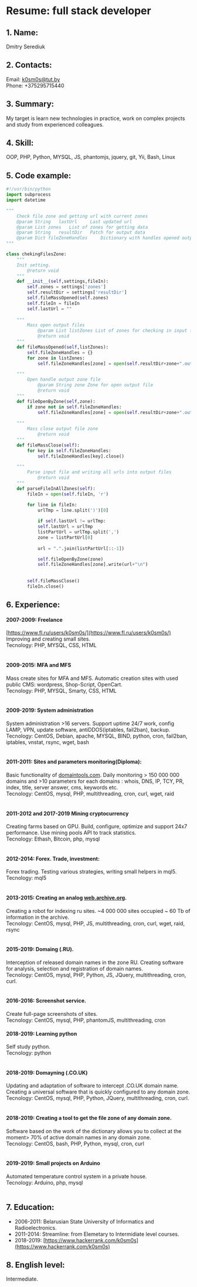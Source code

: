 # Resume: full stack developer
## 1. 	Name:
Dmitry Serediuk<br/>
## 2. 	Contacts:
Email: [k0sm0s@tut.by](mailto:k0sm0s@tut.by)<br/>
Phone: +375295715440<br/>
## 3. Summary:
My target is learn new technologies in practice, work on complex projects and study from experienced colleagues.<br/>
## 4. Skill:
OOP, PHP, Python, MYSQL, JS, phantomjs, jquery, git, Yii, Bash, Linux<br/>
## 5. Code example:
```python
#!/usr/bin/python
import subprocess
import datetime

"""
	Check file zone and getting url with current zones
	@param String 	lastUrl  	Last updated url
	@param List	zones  	List of zones for getting data
	@param String	resultDir  	Patch for output data
	@param Dict	fileZoneHandles  	Dictionary with handles opened output files
"""

class chekingFilesZone:
	"""
	Init setting.
		@return void
	"""
	def __init__(self,settings,fileIn):
		self.zones = settings['zones']
		self.resultDir = settings['resultDir']
		self.fileMassOpened(self.zones)
		self.fileIn = fileIn
		self.lastUrl = ""
		
	"""
    	Mass open output files
			@param List listZones List of zones for checking in input files
			@return void
	"""
	def fileMassOpened(self,listZones):
		self.fileZoneHandles = {}
		for zone in listZones:
			self.fileZoneHandles[zone] = open(self.resultDir+zone+".out","a")

	"""
		Open handle output zone file
			@param String zone Zone for open output file
			@return void
	"""		
	def fileOpenByZone(self,zone):
		if zone not in self.fileZoneHandles:
			self.fileZoneHandles[zone] = open(self.resultDir+zone+".out","a")
		
	"""
		Mass close output file zone
			@return void
	"""		
	def fileMassClose(self):
		for key in self.fileZoneHandles:
			self.fileZoneHandles[key].close()

	"""
		Parse input file and writing all urls into output files
			@return void
	"""
	def parseFileInAllZones(self):
		fileIn = open(self.fileIn, 'r')

		for line in fileIn:	
			urlTmp = line.split(')')[0]
			
			if self.lastUrl != urlTmp:
			self.lastUrl = urlTmp
			listPartUrl = urlTmp.split(',')		
			zone = listPartUrl[0]
			
			url = ".".join(listPartUrl[::-1])	

			self.fileOpenByZone(zone)
			self.fileZoneHandles[zone].write(url+"\n")
			
			
		self.fileMassClose()
		fileIn.close()
```

## 6. Experience:
#### 2007-2009: Freelance
[https://www.fl.ru/users/k0sm0s/](https://www.fl.ru/users/k0sm0s/)<br/>
Improving and creating small sites.<br/>
Tecnology: PHP, MYSQL, CSS, HTML<br/><br/>

#### 2009-2015: MFA and MFS
Mass create sites for MFA and MFS. Automatic creation sites with used public CMS: wordpress, Shop-Script, OpenCart.<br/>
Tecnology: PHP, MYSQL, Smarty, CSS, HTML<br/><br/>

#### 2009-2019: System administration
System administration >16 servers. Support uptime 24/7 work, config LAMP, VPN, update software, antiDDOS(iptables, fail2ban), backup. <br/>
Tecnology: CentOS, Debian, apache, MYSQL, BIND, python, cron, fail2ban, iptables, vnstat, rsync, wget, bash<br/><br/>

#### 2011-2011: Sites and parameters monitoring(Diploma):
Basic functionality of [domaintools.com](domaintools.com). Daily monitoring > 150 000 000 domains and >10 parameters for each domains : whois, DNS, IP, TCY, PR, index, title, server answer, cms, keywords etc. <br/>
Tecnology: CentOS, mysql, PHP, multithreading, cron, curl, wget, raid<br/><br/>

#### 2011-2012 and 2017-2019 Mining cryptocurrency
Creating farms based on GPU. Build, configure, optimize and support 24x7 performance. Use mining pools API to track statistics.<br/>
Tecnology: Ethash, Bitcoin, php, mysql<br/><br/>

#### 2012-2014: Forex. Trade, investment:
Forex trading. Testing various strategies, writing small helpers in mql5.<br/>
Tecnology: mql5<br/><br/>

#### 2013-2015: Creating an analog [web.archive.org](web.archive.org).
Creating a robot for indexing ru sites. ~4 000 000 sites occupied ~ 60 Tb of information in the archive.<br/>
Tecnology: CentOS, mysql, PHP, JS, multithreading, cron, curl, wget, raid, rsync<br/><br/>

#### 2015-2019: Domaing (.RU).
Interception of released domain names in the zone RU. Creating software for analysis, selection and registration of domain names.<br/>
Tecnology: CentOS, mysql, PHP, Python, JS, JQuery, multithreading, cron, curl.<br/><br/>

#### 2016-2016: Screenshot service.
Create full-page screenshots of sites.<br/>
Tecnology: CentOS, mysql, PHP, phantomJS, multithreading, cron<br/>

#### 2018-2019: Learning python
Self study python. <br/>
Tecnology: python<br/><br/>

#### 2018-2019: Domayning (.CO.UK)
Updating and adaptation of software to intercept .CO.UK domain name. Creating a universal software that is quickly configured to any domain zone.<br/>
Tecnology: CentOS, mysql, PHP, Python, JQuery, multithreading, cron, curl.<br/><br/>

#### 2018-2019: Creating a tool to get the file zone of any domain zone.
Software based on the work of the dictionary allows you to collect at the moment> 70% of active domain names in any domain zone.<br/>
Tecnology: CentOS, bash, PHP, Python, mysql, cron, curl<br/><br/>

#### 2019-2019: Small projects on Arduino
Automated temperature control system in a private house.<br/>
Tecnology: Arduino, php, mysql<br/><br/>

## 7. Education:
- 2006-2011: 	Belarusian State University of Informatics and Radioelectronics.
- 2011-2014: 	Streamline: from Elemetary to Intermidiate level courses.
- 2018-2019: 	[https://www.hackerrank.com/k0sm0s](https://www.hackerrank.com/k0sm0s)
	
## 8. English level:
Intermediate.<br/>